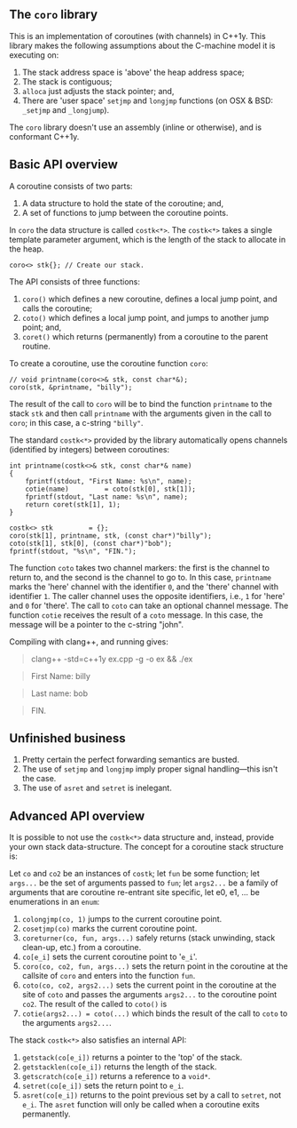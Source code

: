 The `coro` library
------------------

This is an implementation of coroutines (with channels) in C++1y. This library makes the following assumptions about the C-machine model it is executing on:

1. The stack address space is 'above' the heap address space;
2. The stack is contiguous;
3. `alloca` just adjusts the stack pointer; and,
4. There are 'user space' `setjmp` and `longjmp` functions (on OSX & BSD: `_setjmp` and `_longjump`).

The `coro` library doesn't use an assembly (inline or otherwise), and is conformant C++1y.

Basic API overview
------------------

A coroutine consists of two parts:

1. A data structure to hold the state of the coroutine; and,
2. A set of functions to jump between the coroutine points.

In `coro` the data structure is called `costk<*>`. The `costk<*>` takes a single template parameter argument, which is the length of the stack to allocate in the heap.

    coro<> stk{}; // Create our stack.

The API consists of three functions:

1. `coro()` which defines a new coroutine, defines a local jump point, and calls the coroutine;
2. `coto()` which defines a local jump point, and jumps to another jump point; and,
3. `coret()` which returns (permanently) from a coroutine to the parent routine.

To create a coroutine, use the coroutine function `coro`:

    // void printname(coro<>& stk, const char*&);
    coro(stk, &printname, "billy");

The result of the call to `coro` will be to bind the function `printname` to the stack `stk` and then call `printname` with the arguments given in the call to `coro`; in this case, a c-string `"billy"`.

The standard `costk<*>` provided by the library automatically opens channels (identified by integers) between coroutines:

    int printname(costk<>& stk, const char*& name)
    {
        fprintf(stdout, "First Name: %s\n", name);
        cotie(name)         = coto(stk[0], stk[1]);
        fprintf(stdout, "Last name: %s\n", name);
        return coret(stk[1], 1);
    }

    costk<> stk         = {};
    coro(stk[1], printname, stk, (const char*)"billy");
    coto(stk[1], stk[0], (const char*)"bob");
    fprintf(stdout, "%s\n", "FIN.");

The function `coto` takes two channel markers: the first is the channel to return to, and the second is the channel to go to. In this case, `printname` marks the 'here' channel with the identifier `0`, and the 'there' channel with identifier `1`. The caller channel uses the opposite identifiers, i.e., `1` for 'here' and `0` for 'there'. The call to `coto` can take an optional channel message. The function `cotie` receives the result of a `coto` message. In this case, the message will be a pointer to the c-string "john".

Compiling with clang++, and running gives:

> clang++ -std=c++1y ex.cpp -g -o ex && ./ex

> First Name: billy

> Last name: bob

> FIN.

Unfinished business
-------------------

1. Pretty certain the perfect forwarding semantics are busted.
2. The use of `setjmp` and `longjmp` imply proper signal handling—this isn't the case.
3. The use of `asret` and `setret` is inelegant.

Advanced API overview
---------------------

It is possible to not use the `costk<*>` data structure and, instead, provide your own stack data-structure. The concept for a coroutine stack structure is:

Let `co` and `co2` be an instances of `costk`; let `fun` be some function; let `args...` be the set of arguments passed to `fun`; let `args2...` be a family of arguments that are coroutine re-entrant site specific, let e0, e1, ... be enumerations in an `enum`:

1. `colongjmp(co, 1)` jumps to the current coroutine point.
2. `cosetjmp(co)` marks the current coroutine point.
3. `coreturner(co, fun, args...)` safely returns (stack unwinding, stack clean-up, etc.) from a coroutine.
4. `co[e_i]` sets the current coroutine point to '`e_i`'.
5. `coro(co, co2, fun, args...)` sets the return point in the coroutine at the callsite of `coro` and enters into the function `fun`.
6. `coto(co, co2, args2...)` sets the current point in the coroutine at the site of `coto` and passes the arguments `args2...` to the coroutine point `co2`. The result of the called to `coto()` is
7. `cotie(args2...) = coto(...)` which binds the result of the call to `coto` to the arguments `args2...`.

The stack `costk<*>` also satisfies an internal API:

1. `getstack(co[e_i])` returns a pointer to the 'top' of the stack.
2. `getstacklen(co[e_i])` returns the length of the stack.
3. `getscratch(co[e_i])` returns a reference to a `void*`.
4. `setret(co[e_i])` sets the return point to `e_i`.
5. `asret(co[e_i])` returns to the point previous set by a call to `setret`, not `e_i`. The `asret` function will only be called when a coroutine exits permanently.

